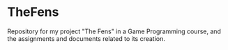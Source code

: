 # TheFens
Repository for my project "The Fens" in a Game Programming course, and the assignments and documents related to its creation. 
